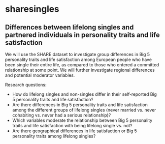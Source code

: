 # sharesingles

## Differences between lifelong singles and partnered individuals in personality traits and life satisfaction

We will use the SHARE dataset to investigate group differences in Big 5 personality traits and life satisfaction among European people who have been single their entire life, as compared to those who entered a committed relationship at some point. We will further investigate regional differences and potential moderator variables. 

Research questions: 
* How do lifelong singles and non-singles differ in their self-reported Big 5 personality traits and life satisfaction?  
* Are there differences in Big 5 personality traits and life satisfaction among the different groups of lifelong singles (never married vs. never cohabiting vs. never had a serious relationship)?  
* Which variables moderate the relationship between Big 5 personality traits and life satisfaction with being lifelong single vs. not?   
* Are there geographical differences in life satisfaction or Big 5 personality traits among lifelong singles?  